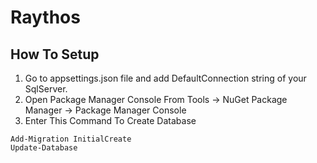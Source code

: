
# Raythos

## How To Setup
1. Go to appsettings.json file and add DefaultConnection string of your SqlServer.
2. Open Package Manager Console From Tools -> NuGet Package Manager -> Package Manager Console
3. Enter This Command To Create Database
   
```
Add-Migration InitialCreate
Update-Database
```
